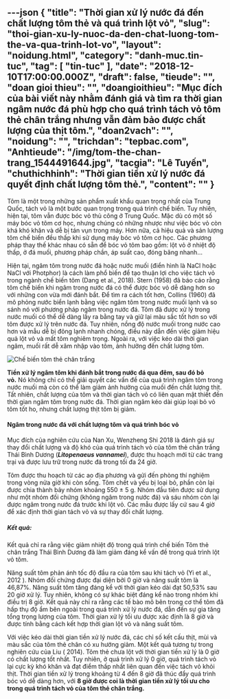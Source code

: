 ---json
{
    "title": "Thời gian xử lý nước đá đến chất lượng tôm thẻ và quá trình lột vỏ",
    "slug": "thoi-gian-xu-ly-nuoc-da-den-chat-luong-tom-the-va-qua-trinh-lot-vo",
    "layout": "noidung.html",
    "category": "danh-muc.tin-tuc",
    "tag": [
        "tin-tuc"
    ],
    "date": "2018-12-10T17:00:00.000Z",
    "draft": false,
    "tieude": "",
    "doan gioi thieu": "",
    "doangioithieu": "Mục đích của bài viết này nhằm đánh giá và tìm ra thời gian ngâm nước đá phù hợp cho quá trình tách vỏ tôm thẻ chân trắng nhưng vẫn đảm bảo được chất lượng của thịt tôm.",
    "doan2vach": "",
    "noidung": "",
    "trichdan": "tepbac.com",
    "Anhtieude": "/img/tom-the-chan-trang_1544491644.jpg",
    "tacgia": "Lê Tuyến",
    "chuthichhinh": "Thời gian tiền xử lý nước đá quyết định chất lượng tôm thẻ.",
    "__content__": ""
}
---
<p>T&ocirc;m l&agrave; một trong những sản phẩm xuất khẩu quan trọng nhất của Trung Quốc, t&aacute;ch vỏ l&agrave; một bước quan trọng trong qu&aacute; tr&igrave;nh chế biến. Tuy nhi&ecirc;n, hiện tại, t&ocirc;m vẫn được b&oacute;c vỏ thủ c&ocirc;ng ở Trung Quốc. Mặc d&ugrave; c&oacute; một số m&aacute;y b&oacute;c vỏ t&ocirc;m cơ học, nhưng ch&uacute;ng c&oacute; những nhược như việc b&oacute;c vỏ c&ograve;n kh&aacute; kh&oacute; khăn v&agrave; dễ bị t&aacute;n vụn trong m&aacute;y. Hơn nữa, cả hiệu quả v&agrave; sản lượng t&ocirc;m chế biến đều thấp khi sử dụng m&aacute;y b&oacute;c vỏ t&ocirc;m cơ học. C&aacute;c phương ph&aacute;p thay thế kh&aacute;c nhau c&oacute; sẵn để b&oacute;c vỏ t&ocirc;m bao gồm: lột vỏ ở nhiệt độ thấp, ở đ&aacute; muối, phương ph&aacute;p chần, &aacute;p suất cao, đ&oacute;ng băng nhanh&hellip;</p>

<p>Hiện tại, ng&acirc;m t&ocirc;m trong nước đ&aacute; hoặc nước muối (điển h&igrave;nh l&agrave; NaCl hoặc NaCl với Photphor) l&agrave; c&aacute;ch l&agrave;m phổ biến để tạo thuận lợi cho việc t&aacute;ch vỏ trong ng&agrave;nh chế biến t&ocirc;m (Dang et al., 2018). Stern (1958) đ&atilde; b&aacute;o c&aacute;o rằng t&ocirc;m chế biến khi ng&acirc;m trong nước đ&aacute; c&oacute; thể được b&oacute;c vỏ dễ d&agrave;ng hơn so với những con vừa mới đ&aacute;nh bắt. Để t&igrave;m ra c&aacute;ch tốt hơn, Collins (1960) đ&atilde; m&ocirc; phỏng nước biển lạnh bằng việc ng&acirc;m t&ocirc;m trong nước muối lạnh v&agrave; so s&aacute;nh n&oacute; với phương ph&aacute;p ng&acirc;m trong nước đ&aacute;. T&ocirc;m đ&atilde; được xử l&yacute; trong nước muối c&oacute; thể dễ d&agrave;ng lấy ra bằng tay v&agrave; giữ lại m&agrave;u sắc tốt hơn so với t&ocirc;m được xử l&yacute; tr&ecirc;n nước đ&aacute;. Tuy nhi&ecirc;n, nồng độ nước muối trong nước cao hơn v&agrave; mẫu dễ bị đ&ocirc;ng lạnh nhanh ch&oacute;ng, điều n&agrave;y dẫn đến việc giảm hiệu quả lột vỏ v&agrave; mất t&ocirc;m nghi&ecirc;m trọng. Ngo&agrave;i ra, với việc k&eacute;o d&agrave;i thời gian ng&acirc;m, muối rất dễ x&acirc;m nhập v&agrave;o t&ocirc;m, ảnh hưởng đến chất lượng t&ocirc;m.</p>

<p><img alt="Chế biến tôm thẻ chân trắng" src="https://tepbac.com/upload/images/2018/12/ngam-tom-trong-da_1544492235.jpg" title="lột vỏ tôm, ngâm tôm, chế biến tôm, chất lượng tôm, tôm thẻ chân trắng" /></p>

<p><strong>Tiền xử l&yacute; ng&acirc;m t&ocirc;m khi đ&aacute;nh bắt trong nước đ&aacute; qua đ&ecirc;m, sau đ&oacute; bỏ vỏ.</strong>&nbsp;N&oacute; kh&ocirc;ng chỉ c&oacute; thể giải quyết c&aacute;c vấn đề của qu&aacute; tr&igrave;nh ng&acirc;m t&ocirc;m trong nước muối m&agrave; c&ograve;n c&oacute; thể l&agrave;m giảm ảnh hưởng của muối đến chất lượng thịt. Tất nhi&ecirc;n, chất lượng của t&ocirc;m v&agrave; thời gian t&aacute;ch vỏ c&oacute; li&ecirc;n quan mật thiết đến thời gian ng&acirc;m t&ocirc;m trong nước đ&aacute;. Thời gian ng&acirc;m k&eacute;o d&agrave;i gi&uacute;p loại bỏ vỏ t&ocirc;m tốt ho, nhưng chất lượng thịt t&ocirc;m bị giảm.</p>

<h4>Ng&acirc;m trong nước đ&aacute; với chất lượng t&ocirc;m v&agrave; qu&aacute; tr&igrave;nh b&oacute;c vỏ</h4>

<p>Mục đ&iacute;ch của nghi&ecirc;n cứu của Nan Xu, Wenzheng Shi 2018 l&agrave; đ&aacute;nh gi&aacute; sự thay đổi chất lượng v&agrave; độ kh&oacute; của qu&aacute; tr&igrave;nh t&aacute;ch vỏ của t&ocirc;m thẻ ch&acirc;n trắng Th&aacute;i B&igrave;nh Dương (<em><strong>Litopenaeus vannamei</strong></em>), được thu hoạch mới từ c&aacute;c trang trại v&agrave; được lưu trữ trong nước đ&aacute; trong tối đa 24 giờ.</p>

<p>T&ocirc;m được thu hoạch từ c&aacute;c ao địa phương v&agrave; gửi đến ph&ograve;ng th&iacute; nghiệm trong v&ograve;ng nửa giờ khi c&ograve;n sống. T&ocirc;m chết v&agrave; yếu bị loại bỏ, phần c&ograve;n lại được chia th&agrave;nh bảy nh&oacute;m khoảng 550 &plusmn; 5 g. Nh&oacute;m đầu ti&ecirc;n được sử dụng như một nh&oacute;m đối chứng (kh&ocirc;ng ng&acirc;m trong nước đ&aacute;) v&agrave; s&aacute;u nh&oacute;m c&ograve;n lại được ng&acirc;m trong nước đ&aacute; trước khi lột vỏ. C&aacute;c mẫu được lấy cứ sau 4 giờ để x&aacute;c định thời gian t&aacute;ch vỏ v&agrave; sự thay đổi chất lượng.</p>

<h5>Kết quả:</h5>

<p>Kết quả chỉ ra rằng việc giảm nhiệt độ trong qu&aacute; tr&igrave;nh chế biến T&ocirc;m thẻ ch&acirc;n trắng Th&aacute;i B&igrave;nh Dương đ&atilde; l&agrave;m giảm đ&aacute;ng kể vấn đề trong qu&aacute; tr&igrave;nh lột vỏ t&ocirc;m.</p>

<p>Năng suất t&ocirc;m phản &aacute;nh tốc độ đầu ra của t&ocirc;m sau khi t&aacute;ch vỏ (Yi et al., 2012 ). Nh&oacute;m đối chứng được đại diện bởi 0 giờ v&agrave; năng suất t&ocirc;m l&agrave; 46,87%. Năng suất t&ocirc;m tăng đ&aacute;ng kể với thời gian k&eacute;o d&agrave;i đạt 50,53% sau 20 giờ xử l&yacute;. Tuy nhi&ecirc;n, kh&ocirc;ng c&oacute; sự kh&aacute;c biệt đ&aacute;ng kể n&agrave;o trong nh&oacute;m khi điều trị 8 giờ. Kết quả n&agrave;y chỉ ra rằng c&aacute;c tế b&agrave;o m&ocirc; b&ecirc;n trong cơ thể t&ocirc;m đ&atilde; hấp thụ độ ẩm b&ecirc;n ngo&agrave;i trong qu&aacute; tr&igrave;nh xử l&yacute; nước đ&aacute;, dẫn đến sự gia tăng tổng trọng lượng của t&ocirc;m. Thời gian xử l&yacute; tối ưu được x&aacute;c định l&agrave; 8 giờ v&agrave; được t&iacute;nh bằng c&aacute;ch kết hợp thời gian lột vỏ v&agrave; năng suất t&ocirc;m.</p>

<p>Với việc k&eacute;o d&agrave;i thời gian tiền xử l&yacute; nước đ&aacute;, c&aacute;c chỉ số kết cấu thịt, m&ugrave;i v&agrave; m&agrave;u sắc của t&ocirc;m thẻ ch&acirc;n c&oacute; xu hướng giảm. Một kết quả tương tự trong nghi&ecirc;n cứu của Liu ( 2014). T&ocirc;m thẻ chưa lột với thời gian tiền xử l&yacute; l&agrave; 0 giờ c&oacute; chất lượng tốt nhất. Tuy nhi&ecirc;n, ở qu&aacute; tr&igrave;nh xử l&yacute; 0 giờ, qu&aacute; tr&igrave;nh t&aacute;ch vỏ lại cực kỳ kh&oacute; khăn v&agrave; đạt điểm thấp nhất li&ecirc;n quan đến việc t&aacute;ch vỏ khỏi thịt. Thời gian tiền xử l&yacute; trong khoảng từ 4 đến 8 giờ đ&atilde; th&uacute;c đẩy qu&aacute; tr&igrave;nh b&oacute;c vỏ dễ d&agrave;ng hơn, với&nbsp;<strong>8 giờ được coi l&agrave; thời gian tiền xử l&yacute; tối ưu cho trong qu&aacute; tr&igrave;nh t&aacute;ch vỏ của t&ocirc;m thẻ ch&acirc;n trắng.</strong></p>
